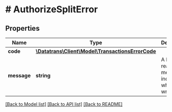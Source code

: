 # # AuthorizeSplitError

## Properties

Name | Type | Description | Notes
------------ | ------------- | ------------- | -------------
**code** | [**\Datatrans\Client\Model\TransactionsErrorCode**](TransactionsErrorCode.md) |  | [optional]
**message** | **string** | A human readable message indicating what went wrong. | [optional]

[[Back to Model list]](../../README.md#models) [[Back to API list]](../../README.md#endpoints) [[Back to README]](../../README.md)
